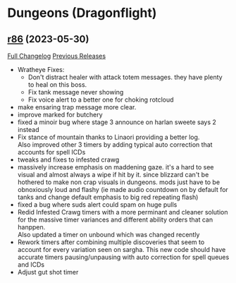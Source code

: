 # <DBM> Dungeons (Dragonflight)

## [r86](https://github.com/DeadlyBossMods/DBM-Dungeons/tree/r86) (2023-05-30)
[Full Changelog](https://github.com/DeadlyBossMods/DBM-Dungeons/compare/r84...r86) [Previous Releases](https://github.com/DeadlyBossMods/DBM-Dungeons/releases)

- Wratheye Fixes:  
     - Don't distract healer with attack totem messages. they have plenty to heal on this boss.  
     - Fix tank message never showing  
     - Fix voice alert to a better one for choking rotcloud  
- make ensaring trap message more clear.  
- improve marked for butchery  
- fixed a minoir bug where stage 3 announce on harlan sweete says 2 instead  
- Fix stance of mountain thanks to Linaori providing a better log.  
    Also improved other 3 timers by adding typical auto correction that accounts for spell ICDs  
- tweaks and fixes to infested crawg  
- massively increase emphasis on maddening gaze. it's a hard to see visual and almost always a wipe if hit by it. since blizzard can't be hothered to make non crap visuals in dungeons. mods just have to be obnoxiously loud and flashy (ie made audio countdown on by default for tanks and change default emphasis to big red repeating flash)  
- fixed a bug where suds alert could spam on huge pulls  
- Redid Infested Crawg timers with a more perminant and cleaner solution for the massive timer variances and different ability orders that can hanppen.  
    Also updated a timer on unbound which was changed recently  
- Rework timers after combining multiple discoveries that seem to account for every variation seen on sargha. This new code should have accurate timers pausing/unpausing with auto correction for spell queues and ICDs  
- Adjust gut shot timer  
